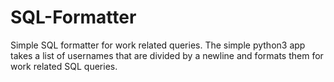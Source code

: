 # SQL-Formatter
Simple SQL formatter for work related queries.
The simple python3 app takes a list of usernames that are divided by a newline and formats them for work related SQL queries.
